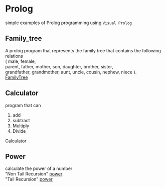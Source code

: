 # Prolog

simple examples of Prolog programming using `Visual Prolog`

## Family_tree 

A prolog program that represents the family tree that contains the following relations   
 ( male, female,  
 parent, father, mother, son, daughter, brother, sister,   
 grandfather, grandmother, aunt, uncle, cousin, nephew, niece ).  
  [FamilyTree](https://github.com/saraatq/Prolog/blob/main/FamilyTree.pro)
  
  
## Calculator

program that can 
1. add
2. subtract
3. Multiply
4. Divide  

[Calculator](https://github.com/saraatq/Prolog/blob/main/Calculator.pro)

## Power
 calculate the power of a number  
 "Non Tail Recursion" [power](https://github.com/saraatq/Prolog/blob/main/Power-NonTailtail-.pro)  
 "Tail Recursion" [power]()

